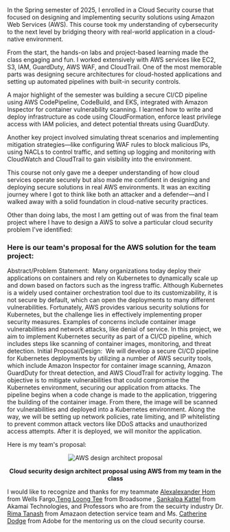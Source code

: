In the Spring semester of 2025, I enrolled in a Cloud Security course that focused on designing and implementing security solutions using Amazon Web Services (AWS). This course took my understanding of cybersecurity to the next level by bridging theory with real-world application in a cloud-native environment.

From the start, the hands-on labs and project-based learning made the class engaging and fun. I worked extensively with AWS services like EC2, S3, IAM, GuardDuty, AWS WAF, and CloudTrail. One of the most memorable parts was designing secure architectures for cloud-hosted applications and setting up automated pipelines with built-in security controls.

A major highlight of the semester was building a secure CI/CD pipeline using AWS CodePipeline, CodeBuild, and EKS, integrated with Amazon Inspector for container vulnerability scanning. I learned how to write and deploy infrastructure as code using CloudFormation, enforce least privilege access with IAM policies, and detect potential threats using GuardDuty.

Another key project involved simulating threat scenarios and implementing mitigation strategies—like configuring WAF rules to block malicious IPs, using NACLs to control traffic, and setting up logging and monitoring with CloudWatch and CloudTrail to gain visibility into the environment.

This course not only gave me a deeper understanding of how cloud services operate securely but also made me confident in designing and deploying secure solutions in real AWS environments. It was an exciting journey where I got to think like both an attacker and a defender—and I walked away with a solid foundation in cloud-native security practices.

Other than doing labs, the most I am getting out of was from the final team project where I have to design a AWS to solve a particular cloud security problem I've identified:

### Here is our team's proposal for the AWS solution for the team project:
Abstract/Problem Statement: 
Many organizations today deploy their applications on containers and rely on Kubernetes to dynamically scale up and down based on factors such as the ingress traffic. Although Kubernetes is a widely used container orchestration tool due to its customizability, it is not secure by default, which can open the deployments to many different vulnerabilities. Fortunately, AWS provides various security solutions for Kubernetes, but the challenge lies in effectively implementing proper security measures. Examples of concerns include container image vulnerabilities and network attacks, like denial of service. In this project, we aim to implement Kubernetes security as part of a CI/CD pipeline, which includes steps like scanning of container images, monitoring, and threat detection.
Initial Proposal/Design: 
We will develop a secure CI/CD pipeline for Kubernetes deployments by utilizing a number of AWS security tools, which include Amazon Inspector for container image scanning, Amazon GuardDuty for threat detection, and AWS CloudTrail for activity logging. The objective is to mitigate vulnerabilities that could compromise the Kubernetes environment, securing our application from attacks. The pipeline begins when a code change is made to the application, triggering the building of the container image. From there, the image will be scanned for vulnerabilities and deployed into a Kubernetes environment. Along the way, we will be setting up network policies, rate limiting, and IP whitelisting to prevent common attack vectors like DDoS attacks and unauthorized access attempts. After it is deployed, we will monitor the application. 

Here is my team's proposal:

<div style="text-align: center;">
  <img src="{{ site.baseurl }}/assets/images/aws_pipeline.JPG" alt="AWS design architect proposal" style="max-width: 100%; height: auto;" />
  <p><strong>Cloud security design architect proposal using AWS from my team in the class </strong></p>
</div>

I would like to recognize and thanks for my teammate [Alexalexander Hom][Alexalexander-hom] from Wells Fargo,[Teng Loong Tee][teng-loong-tee] from Broadsome , [Sankalpa Kattel][Sankalpa-Kattel] from Akamai Technologies, and Professors who are from the secuirty industry Dr. [Rima Tanash][Rima-Tanash] from Amazaon detection service team and Ms. [Catherine Dodge][Catherine-Dodge] from Adobe for the mentoring us on the cloud security course.


[Alexalexander-hom]: https://www.linkedin.com/in/alexander-hom-94811b188/
[teng-loong-tee]: https://www.linkedin.com/in/teetengloong/
[Sankalpa-Kattel]: https://www.linkedin.com/in/sankalpa-kattel/
[Rima-Tanash]: https://www.linkedin.com/in/rima-tanash-ph-d-a53b4720/
[Catherine-Dodge]: https://www.linkedin.com/in/catherine-dodge-security/

